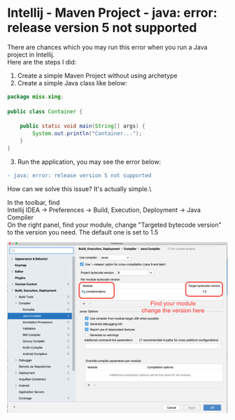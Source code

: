 # Intellij - Maven Project - java: error: release version 5 not supported

There are chances which you may run this error when you run a Java project in Intellij.\
Here are the steps I did:

1. Create a simple Maven Project without using archetype
2. Create a simple Java class like below:
```java
package miss.xing;

public class Container {

    public static void main(String[] args) {
        System.out.println("Container...");
    }
}
```
3. Run the application, you may see the error below:
```diff
- java: error: release version 5 not supported
```

How can we solve this issue?
It's actually simple.\

In the toolbar, find \
Intellij IDEA -> Preferences -> Build, Execution, Deployment -> Java Compiler \
On the right panel, find your module, change "Targeted bytecode version" to the version you need. The default one is set to 1.5

![Screenshot](https://github.com/TinaXing2012/servlet-jsp/blob/master/notes/change%20module%20compiler%20version.png)
